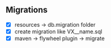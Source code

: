 ## Migrations
  - [x] resources -> db.migration folder
  - [x] create migration like VX__name.sql
  - [x] maven -> flywheel plugin -> migrate
